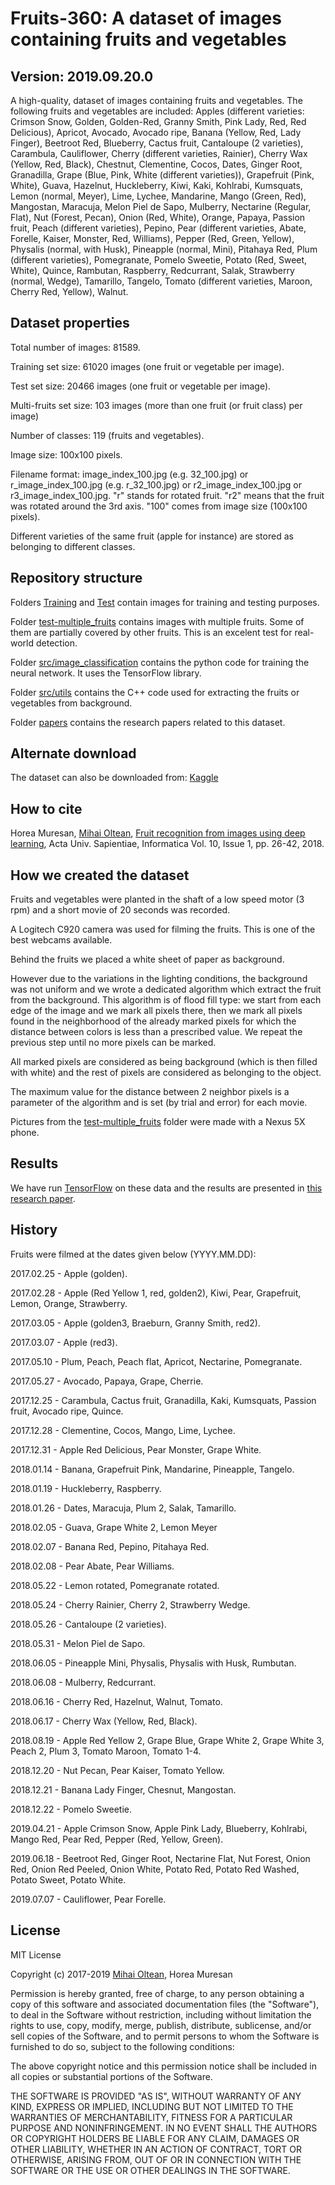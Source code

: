 # Fruits-360: A dataset of images containing fruits and vegetables #

## Version: 2019.09.20.0 ##

A high-quality, dataset of images containing fruits and vegetables. The following fruits and vegetables are included: 
Apples (different varieties: Crimson Snow, Golden, Golden-Red, Granny Smith, Pink Lady, Red, Red Delicious), Apricot, Avocado, Avocado ripe, Banana (Yellow, Red, Lady Finger), Beetroot Red, Blueberry, Cactus fruit, Cantaloupe (2 varieties), Carambula, Cauliflower, Cherry (different varieties, Rainier), Cherry Wax (Yellow, Red, Black), Chestnut, Clementine, Cocos, Dates, Ginger Root, Granadilla, Grape (Blue, Pink, White (different varieties)), Grapefruit (Pink, White), Guava, Hazelnut, Huckleberry, Kiwi, Kaki, Kohlrabi, Kumsquats, Lemon (normal, Meyer), Lime, Lychee, Mandarine, Mango (Green, Red), Mangostan, Maracuja, Melon Piel de Sapo, Mulberry, Nectarine (Regular, Flat), Nut (Forest, Pecan), Onion (Red, White), Orange, Papaya, Passion fruit, Peach (different varieties), Pepino, Pear (different varieties, Abate, Forelle, Kaiser, Monster, Red, Williams), Pepper (Red, Green, Yellow), Physalis (normal, with Husk), Pineapple (normal, Mini), Pitahaya Red, Plum (different varieties), Pomegranate, Pomelo Sweetie, Potato (Red, Sweet, White), Quince, Rambutan, Raspberry, Redcurrant, Salak, Strawberry (normal, Wedge), Tamarillo, Tangelo, Tomato (different varieties, Maroon, Cherry Red, Yellow), Walnut.

## Dataset properties ##

Total number of images: 81589.

Training set size: 61020 images (one fruit or vegetable per image).

Test set size: 20466 images (one fruit or vegetable per image).

Multi-fruits set size: 103 images (more than one fruit (or fruit class) per image)

Number of classes: 119 (fruits and vegetables).

Image size: 100x100 pixels.

Filename format: image_index_100.jpg (e.g. 32_100.jpg) or r_image_index_100.jpg (e.g. r_32_100.jpg) or r2_image_index_100.jpg or r3_image_index_100.jpg. "r" stands for rotated fruit. "r2" means that the fruit was rotated around the 3rd axis. "100" comes from image size (100x100 pixels).

Different varieties of the same fruit (apple for instance) are stored as belonging to different classes.

## Repository structure ##

Folders [Training](Training) and [Test](Test) contain images for training and testing purposes.

Folder [test-multiple_fruits](test-multiple_fruits) contains images with multiple fruits. Some of them are partially covered by other fruits. This is an excelent test for real-world detection.

Folder [src/image_classification](src/image_classification) contains the python code for training the neural network. It uses the TensorFlow library.

Folder [src/utils](src/utils) contains the C++ code used for extracting the fruits or vegetables from background.

Folder [papers](papers) contains the research papers related to this dataset.

## Alternate download ##

The dataset can also be downloaded from: [Kaggle](https://www.kaggle.com/moltean/fruits)

## How to cite ##

Horea Muresan, [Mihai Oltean](https://mihaioltean.github.io), [Fruit recognition from images using deep learning](https://www.researchgate.net/publication/321475443_Fruit_recognition_from_images_using_deep_learning), Acta Univ. Sapientiae, Informatica Vol. 10, Issue 1, pp. 26-42, 2018.

## How we created the dataset ##

Fruits and vegetables were planted in the shaft of a low speed motor (3 rpm) and a short movie of 20 seconds was recorded. 

A Logitech C920 camera was used for filming the fruits. This is one of the best webcams available.

Behind the fruits we placed a white sheet of paper as background. 

However due to the variations in the lighting conditions, the background was not uniform and we wrote a dedicated algorithm which extract the fruit from the background. This algorithm is of flood fill type: 
we start from each edge of the image and we mark all pixels there, then we mark all pixels found in the neighborhood of the already marked pixels for which the distance between colors is less than a prescribed value. We repeat the previous step until no more pixels can be marked.

All marked pixels are considered as being background (which is then filled with white) and the rest of pixels are considered as belonging to the object.

The maximum value for the distance between 2 neighbor pixels is a parameter of the algorithm and is set (by trial and error) for each movie.

Pictures from the [test-multiple_fruits](test-multiple_fruits) folder were made with a Nexus 5X phone.

## Results ##

We have run [TensorFlow](https://github.com/tensorflow/tensorflow) on these data and the results are presented in [this research paper](https://www.researchgate.net/publication/321475443_Fruit_recognition_from_images_using_deep_learning).

## History ##

Fruits were filmed at the dates given below (YYYY.MM.DD):

2017.02.25 - Apple (golden).

2017.02.28 - Apple (Red Yellow 1, red, golden2), Kiwi, Pear, Grapefruit, Lemon, Orange, Strawberry.

2017.03.05 - Apple (golden3, Braeburn, Granny Smith, red2).

2017.03.07 - Apple (red3).

2017.05.10 - Plum, Peach, Peach flat, Apricot, Nectarine, Pomegranate.

2017.05.27 - Avocado, Papaya, Grape, Cherrie.

2017.12.25 - Carambula, Cactus fruit, Granadilla, Kaki, Kumsquats, Passion fruit, Avocado ripe, Quince.

2017.12.28 - Clementine, Cocos, Mango, Lime, Lychee.

2017.12.31 - Apple Red Delicious, Pear Monster, Grape White.

2018.01.14 - Banana, Grapefruit Pink, Mandarine, Pineapple, Tangelo.

2018.01.19 - Huckleberry, Raspberry.

2018.01.26 - Dates, Maracuja, Plum 2, Salak, Tamarillo.

2018.02.05 - Guava, Grape White 2, Lemon Meyer

2018.02.07 - Banana Red, Pepino, Pitahaya Red.

2018.02.08 - Pear Abate, Pear Williams.

2018.05.22 - Lemon rotated, Pomegranate rotated.

2018.05.24 - Cherry Rainier, Cherry 2, Strawberry Wedge.

2018.05.26 - Cantaloupe (2 varieties).

2018.05.31 - Melon Piel de Sapo.

2018.06.05 - Pineapple Mini, Physalis, Physalis with Husk, Rumbutan.

2018.06.08 - Mulberry, Redcurrant.

2018.06.16 - Cherry Red, Hazelnut, Walnut, Tomato.

2018.06.17 - Cherry Wax (Yellow, Red, Black).

2018.08.19 - Apple Red Yellow 2, Grape Blue, Grape White 2, Grape White 3, Peach 2, Plum 3, Tomato Maroon, Tomato 1-4.

2018.12.20 - Nut Pecan, Pear Kaiser, Tomato Yellow.

2018.12.21 - Banana Lady Finger, Chesnut, Mangostan.

2018.12.22 - Pomelo Sweetie.

2019.04.21 - Apple Crimson Snow, Apple Pink Lady, Blueberry, Kohlrabi, Mango Red, Pear Red, Pepper (Red, Yellow, Green).

2019.06.18 - Beetroot Red, Ginger Root, Nectarine Flat, Nut Forest, Onion Red, Onion Red Peeled, Onion White, Potato Red, Potato Red Washed, Potato Sweet, Potato White.

2019.07.07 - Cauliflower, Pear Forelle.

## License ##

MIT License

Copyright (c) 2017-2019 [Mihai Oltean](https://mihaioltean.github.io), Horea Muresan

Permission is hereby granted, free of charge, to any person obtaining a copy
of this software and associated documentation files (the "Software"), to deal
in the Software without restriction, including without limitation the rights
to use, copy, modify, merge, publish, distribute, sublicense, and/or sell
copies of the Software, and to permit persons to whom the Software is
furnished to do so, subject to the following conditions:

The above copyright notice and this permission notice shall be included in all
copies or substantial portions of the Software.

THE SOFTWARE IS PROVIDED "AS IS", WITHOUT WARRANTY OF ANY KIND, EXPRESS OR
IMPLIED, INCLUDING BUT NOT LIMITED TO THE WARRANTIES OF MERCHANTABILITY,
FITNESS FOR A PARTICULAR PURPOSE AND NONINFRINGEMENT. IN NO EVENT SHALL THE
AUTHORS OR COPYRIGHT HOLDERS BE LIABLE FOR ANY CLAIM, DAMAGES OR OTHER
LIABILITY, WHETHER IN AN ACTION OF CONTRACT, TORT OR OTHERWISE, ARISING FROM,
OUT OF OR IN CONNECTION WITH THE SOFTWARE OR THE USE OR OTHER DEALINGS IN THE
SOFTWARE.
